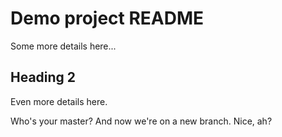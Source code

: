 # Demo project README

Some more details here...

## Heading 2

Even more details here.

Who's your master?
And now we're on a new branch. Nice, ah?
